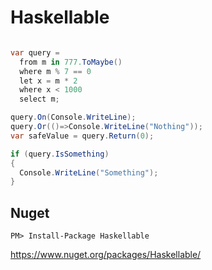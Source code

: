 Haskellable
===========

```csharp

var query =
  from m in 777.ToMaybe()
  where m % 7 == 0
  let x = m * 2
  where x < 1000
  select m;

query.On(Console.WriteLine);
query.Or(()=>Console.WriteLine("Nothing"));
var safeValue = query.Return(0);

if (query.IsSomething)
{
  Console.WriteLine("Something");
}

```



Nuget
--------
```
PM> Install-Package Haskellable
```
https://www.nuget.org/packages/Haskellable/

